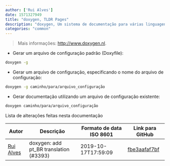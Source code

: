 ```yaml
---
author: ['Rui Alves']
date: 1571327949
title: "doxygen, TLDR Pages"
description: "doxygen, Um sistema de documentação para várias linguagens de programação."
categories: "common"
---
```

> Mais informações: <http://www.doxygen.nl>.

- Gerar um arquivo de configuração padrão (Doxyfile):

```bash
doxygen -g
```

- Gerar um arquivo de configuração, especificando o nome do arquivo de configuração:

```bash
doxygen -g caminho/para/arquivo_configuração
```

- Gerar documentação utilizando um arquivo de configuração existente:

```bash
doxygen caminho/para/arquivo_configuração
```
Lista de alterações feitas nesta documentação


Autor | Descrição | Formato de data ISO 8601 | Link para GitHub
------|-----|-----|-----
[Rui Alves](mailto:up201606746@fe.up.pt) | doxygen: add pt_BR translation (#3393) | 2019-10-17T17:59:09 | [fbe3aafaf7bf](https://github.com/tldr-pages/tldr/commit/fbe3aafaf7bfd5e1993d6465561642b2d32b4c06)

